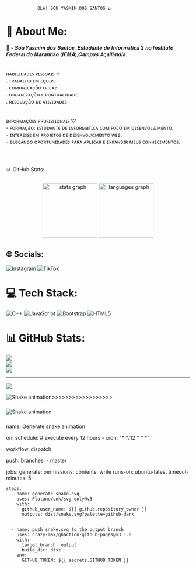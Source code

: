                 OLÁ! SOU YASMIM DOS SANTOS ✿

# 💫 About Me:
🔭 - 𝑺𝒐𝒖 𝒀𝒂𝒔𝒎𝒊𝒎 𝒅𝒐𝒔 𝑺𝒂𝒏𝒕𝒐𝒔, 𝑬𝒔𝒕𝒖𝒅𝒂𝒏𝒕𝒆 𝒅𝒆 𝑰𝒏𝒇𝒐𝒓𝒎á𝒕𝒊𝒄𝒂 𝟐 𝒏𝒐 𝑰𝒏𝒔𝒕𝒊𝒕𝒖𝒕𝒐 𝑭𝒆𝒅𝒆𝒓𝒂𝒍  𝒅𝒐 𝑴𝒂𝒓𝒂𝒏𝒉ã𝒐 (𝑰𝑭𝑴𝑨),𝑪𝒂𝒎𝒑𝒖𝒔 𝑨ç𝒂𝒊𝒍â𝒏𝒅𝒊𝒂.<br><br><br>     ʜᴀʙɪʟɪᴅᴀᴅᴇꜱ ᴘᴇꜱꜱᴏᴀɪꜱ ✩<br>   . ᴛʀᴀʙᴀʟʜᴏ ᴇᴍ ᴇǫᴜɪᴘᴇ<br>   . ᴄᴏᴍᴜɴɪᴄᴀçãᴏ ᴇꜰɪᴄᴀᴢ<br>   . ᴏʀɢᴀɴɪᴢᴀçãᴏ ᴇ ᴘᴏɴᴛᴜᴀʟɪᴅᴀᴅᴇ<br>   . ʀᴇꜱᴏʟᴜçãᴏ ᴅᴇ ᴀᴛɪᴠɪᴅᴀᴅᴇꜱ<br><br><br>       ɪɴꜰᴏʀᴍᴀçõᴇꜱ ᴘʀᴏꜰɪꜱꜱɪᴏɴᴀɪꜱ ♡<br>  - ꜰᴏʀᴍᴀçãᴏ: ᴇꜱᴛᴜᴅᴀɴᴛᴇ ᴅᴇ ɪɴꜰᴏʀᴍáᴛɪᴄᴀ ᴄᴏᴍ ꜰᴏᴄᴏ ᴇᴍ ᴅᴇꜱᴇɴᴠᴏʟᴠɪᴍᴇɴᴛᴏ.<br>  - ɪɴᴛᴇʀᴇꜱꜱᴇ ᴇᴍ ᴘʀᴏᴊᴇᴛᴏꜱ ᴅᴇ ᴅᴇꜱᴇɴᴠᴏʟᴠɪᴍᴇɴᴛᴏ ᴡᴇʙ.<br>  - ʙᴜꜱᴄᴀɴᴅᴏ ᴏᴘᴏʀᴛᴜɴɪᴅᴀᴅᴇꜱ ᴘᴀʀᴀ ᴀᴘʟɪᴄᴀʀ ᴇ ᴇxᴘᴀɴᴅɪʀ ᴍᴇᴜꜱ ᴄᴏɴʜᴇᴄɪᴍᴇɴᴛᴏꜱ.<br><br><br>


###

<p align="left">📊 GitHub Stats:</p>

###

<div align="center">
  <img src="https://github-readme-stats.vercel.app/api?username=Yasmim006&hide_title=false&hide_rank=false&show_icons=true&include_all_commits=true&count_private=true&disable_animations=false&theme=rose_pine&locale=en&hide_border=false&order=1" height="150" alt="stats graph"  />
  <img src="https://github-readme-stats.vercel.app/api/top-langs?username=Yasmim006&locale=en&hide_title=false&layout=compact&card_width=320&langs_count=5&theme=rose_pine&hide_border=false&order=2" height="150" alt="languages graph"  />
</div>

###



## 🌐 Socials:
[![Instagram](https://img.shields.io/badge/Instagram-%23E4405F.svg?logo=Instagram&logoColor=white)](https://instagram.com/https://www.instagram.com/yasqzl._/profilecard/?igsh=eGFlcDE2MGw4czRu) [![TikTok](https://img.shields.io/badge/TikTok-%23000000.svg?logo=TikTok&logoColor=white)](https://tiktok.com/@https://www.tiktok.com/@ym._.45?_t=8qxpwBDlu0k&_r=1) 



# 💻 Tech Stack:
![C++](https://img.shields.io/badge/c++-%2300599C.svg?style=for-the-badge&logo=c%2B%2B&logoColor=white) ![JavaScript](https://img.shields.io/badge/javascript-%23323330.svg?style=for-the-badge&logo=javascript&logoColor=%23F7DF1E) ![Bootstrap](https://img.shields.io/badge/bootstrap-%238511FA.svg?style=for-the-badge&logo=bootstrap&logoColor=white) ![HTML5](https://img.shields.io/badge/html5-%23E34F26.svg?style=for-the-badge&logo=html5&logoColor=white)




# 📊 GitHub Stats:
![](https://github-readme-stats.vercel.app/api?username=Yasmim006&theme=rose&hide_border=false&include_all_commits=false&count_private=false)<br/>
![](https://github-readme-streak-stats.herokuapp.com/?user=Yasmim006&theme=rose&hide_border=false)<br/>
![](https://github-readme-stats.vercel.app/api/top-langs/?username=Yasmim006&theme=rose&hide_border=false&include_all_commits=false&count_private=false&layout=compact)

---
[![](https://visitcount.itsvg.in/api?id=Yasmim006&icon=0&color=5)](https://visitcount.itsvg.in)

<!-- Proudly created with GPRM ( https://gprm.itsvg.in ) -->

<img src="https://raw.githubusercontent.com/Yasmim006/Yasmim006/output/snake.svg" alt="Snake animation" />>>>>>>>>>>>>>>>>>>

###

<img src="https://raw.githubusercontent.com/Yasmim006/Yasmim006/output/snake.svg" alt="Snake animation" />

###

name: Generate snake animation

on:
  schedule: # execute every 12 hours
    - cron: "* */12 * * *"

  workflow_dispatch:

  push:
    branches:
    - master

jobs:
  generate:
    permissions:
      contents: write
    runs-on: ubuntu-latest
    timeout-minutes: 5

    steps:
      - name: generate snake.svg
        uses: Platane/snk/svg-only@v3
        with:
          github_user_name: ${{ github.repository_owner }}
          outputs: dist/snake.svg?palette=github-dark


      - name: push snake.svg to the output branch
        uses: crazy-max/ghaction-github-pages@v3.1.0
        with:
          target_branch: output
          build_dir: dist
        env:
          GITHUB_TOKEN: ${{ secrets.GITHUB_TOKEN }}

          
